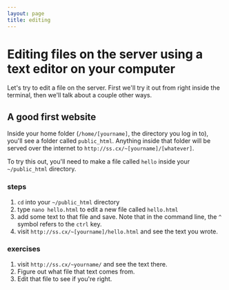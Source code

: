 ```yaml
---
layout: page
title: editing
---
```


# Editing files on the server using a text editor on your computer

Let's try to edit a file on the server. First we'll try it out from right inside the terminal, then we'll talk about a couple other ways.

## A good first website

Inside your home folder (`/home/[yourname]`, the directory you log in to), you'll see a folder called `public_html`. Anything inside that folder will be served over the internet to `http://ss.cx/~[yourname]/[whatever]`.

To try this out, you'll need to make a file called `hello` inside your `~/public_html` directory.

### steps

1.  `cd` into your `~/public_html` directory
2.  type `nano hello.html` to edit a new file called `hello.html`
3.  add some text to that file and save. Note that in the command line, the `^` symbol refers to the `ctrl` key.
4.  visit `http://ss.cx/~[yourname]/hello.html` and see the text you wrote.

### exercises

1.  visit `http://ss.cx/~yourname/` and see the text there.
2.  Figure out what file that text comes from.
3.  Edit that file to see if you're right.
